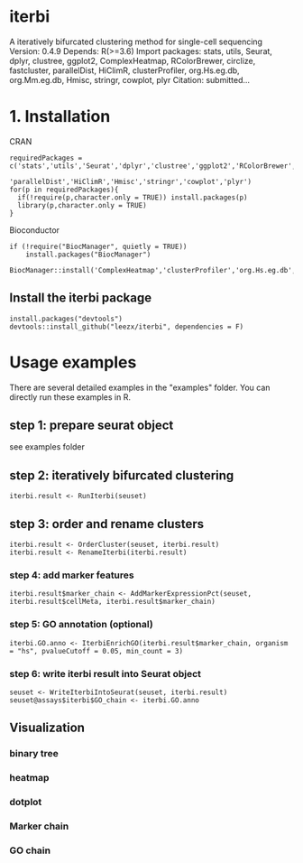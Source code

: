 # iterbi
A iteratively bifurcated clustering method for single-cell sequencing
Version: 0.4.9
Depends: R(>=3.6)
Import packages: stats, utils, Seurat, dplyr, clustree, ggplot2, ComplexHeatmap, RColorBrewer, circlize, fastcluster, parallelDist, HiClimR, clusterProfiler, org.Hs.eg.db, org.Mm.eg.db, Hmisc, stringr, cowplot, plyr
Citation: submitted...

# 1. Installation
CRAN
```
requiredPackages = c('stats','utils','Seurat','dplyr','clustree','ggplot2','RColorBrewer','circlize','fastcluster',
                     'parallelDist','HiClimR','Hmisc','stringr','cowplot','plyr')
for(p in requiredPackages){
  if(!require(p,character.only = TRUE)) install.packages(p)
  library(p,character.only = TRUE)
}
```
Bioconductor
```
if (!require("BiocManager", quietly = TRUE))
    install.packages("BiocManager")

BiocManager::install('ComplexHeatmap','clusterProfiler','org.Hs.eg.db','org.Mm.eg.db')
```

## Install the iterbi package
```
install.packages("devtools")
devtools::install_github("leezx/iterbi", dependencies = F)
```

# Usage examples
There are several detailed examples in the "examples" folder. You can directly run these examples in R.

## step 1: prepare seurat object
see examples folder

## step 2: iteratively bifurcated clustering
```
iterbi.result <- RunIterbi(seuset)
```

## step 3: order and rename clusters
```
iterbi.result <- OrderCluster(seuset, iterbi.result)
iterbi.result <- RenameIterbi(iterbi.result)
```

### step 4: add marker features
```
iterbi.result$marker_chain <- AddMarkerExpressionPct(seuset, iterbi.result$cellMeta, iterbi.result$marker_chain)
```

### step 5: GO annotation (optional)
```
iterbi.GO.anno <- IterbiEnrichGO(iterbi.result$marker_chain, organism = "hs", pvalueCutoff = 0.05, min_count = 3)
```

### step 6: write iterbi result into Seurat object
```
seuset <- WriteIterbiIntoSeurat(seuset, iterbi.result)
seuset@assays$iterbi$GO_chain <- iterbi.GO.anno
```

## Visualization

### binary tree

### heatmap

### dotplot

### Marker chain

### GO chain

